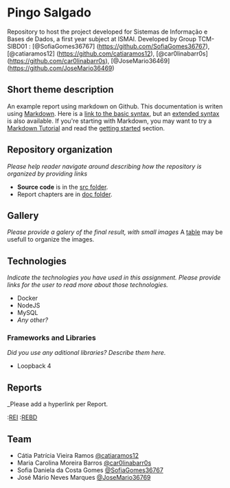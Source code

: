 # Pingo Salgado

Repository to host the project developed for Sistemas de Informação e Bases de Dados, a first year subject at ISMAI. Developed by Group TCM-SIBD01 : [@SofiaGomes36767] (https://github.com/SofiaGomes36767),  [@catiaramos12] (https://github.com/catiaramos12), [@car0linabarr0s] (https://github.com/car0linabarr0s), [@JoseMario36469] (https://github.com/JoseMario36469)

## Short theme description

An example report using markdown on Github. This documentation is writen using [Markdown](https://www.markdownguide.org/). Here is a [link to the basic syntax](https://www.markdownguide.org/basic-syntax), but an [extended syntax](https://www.markdownguide.org/extended-syntax/) is also available. If you're starting with Markdown, you may want to try a [Markdown Tutorial](https://www.markdowntutorial.com/) and read the [getting started](https://www.markdownguide.org/getting-started/) section.

## Repository organization

_Please help reader navigate around describing how the repository is organized by providing links_
* **Source code** is in the [src folder](https://github.com/exemploTrabalho/report/src).
* Report chapters are in [doc folder](https://github.com/exemploTrabalho/report/doc).

## Gallery

_Please provide a galery of the final result, with small images_
A [table](https://www.markdownguide.org/extended-syntax/#tables) may be usefull to organize the images.

## Technologies

_Indicate the technologies you have used in this assignment. Please provide links for the user to read more about those technologies._
* Docker
* NodeJS
* MySQL
* _Any other?_

### Frameworks and Libraries

_Did you use any aditional libraries? Describe them here._
* Loopback 4

## Reports
_Please add a hyperlink per Report.

:[REI](doc/rei/rei00.md)
:[REBD](doc/rebd/rebd00.md)


## Team
* Cátia Patrícia Vieira Ramos [@catiaramos12](https://github.com/catiaramos12)
* Maria Carolina Moreira Barros [@car0linabarr0s](https://github.com/car0linabarr0s)
* Sofia Daniela da Costa Gomes [@SofiaGomes36767](https://github.com/SofiaGomes36767)
* José Mário Neves Marques [@JoseMario36769](https://github.com/JoseMario36469)

